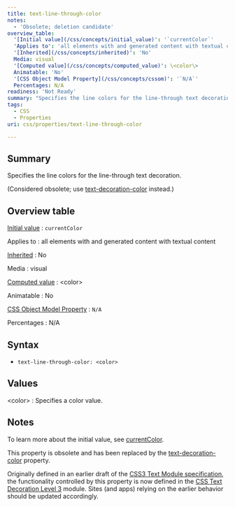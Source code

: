 ```yaml
---
title: text-line-through-color
notes:
  - 'Obsolete; deletion candidate'
overview_table:
  '[Initial value](/css/concepts/initial_value)': '`currentColor`'
  'Applies to': 'all elements with and generated content with textual content'
  '[Inherited](/css/concepts/inherited)': 'No'
  Media: visual
  '[Computed value](/css/concepts/computed_value)': \<color\>
  Animatable: 'No'
  '[CSS Object Model Property](/css/concepts/cssom)': '`N/A`'
  Percentages: N/A
readiness: 'Not Ready'
summary: "Specifies the line colors for the line-through text decoration.\n"
tags:
  - CSS
  - Properties
uri: css/properties/text-line-through-color

---
```

## <span>Summary</span>

Specifies the line colors for the line-through text decoration.

(Considered obsolete; use [text-decoration-color](/css/properties/text-decoration-color) instead.)

## <span>Overview table</span>

[Initial value](/css/concepts/initial_value)
:   `currentColor`

Applies to
:   all elements with and generated content with textual content

[Inherited](/css/concepts/inherited)
:   No

Media
:   visual

[Computed value](/css/concepts/computed_value)
:   \<color\>

Animatable
:   No

[CSS Object Model Property](/css/concepts/cssom)
:   `N/A`

Percentages
:   N/A

## <span>Syntax</span>

-   `text-line-through-color: <color>`

## <span>Values</span>

\<color\>
:   Specifies a color value.

## <span>Notes</span>

To learn more about the initial value, see [currentColor](/css/color#currentColor).

This property is obsolete and has been replaced by the [text-decoration-color](/css/properties/text-decoration-color) property.

Originally defined in an earlier draft of the [CSS3 Text Module specification](http://www.w3.org/TR/2003/CR-css3-text-20030514/), the functionality controlled by this property is now defined in the [CSS Text Decoration Level 3](http://www.w3.org/TR/css-text-decor-3) module. Sites (and apps) relying on the earlier behavior should be updated accordingly.